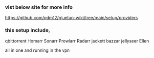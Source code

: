### vist below site for more info 

https://github.com/qdm12/gluetun-wiki/tree/main/setup/providers


### this setup include,

qbittorrent
Homarr
Sonarr
Prowlarr
Radarr
jackett
bazzar
jellyseer
Ellen

all in one and running in the vpn